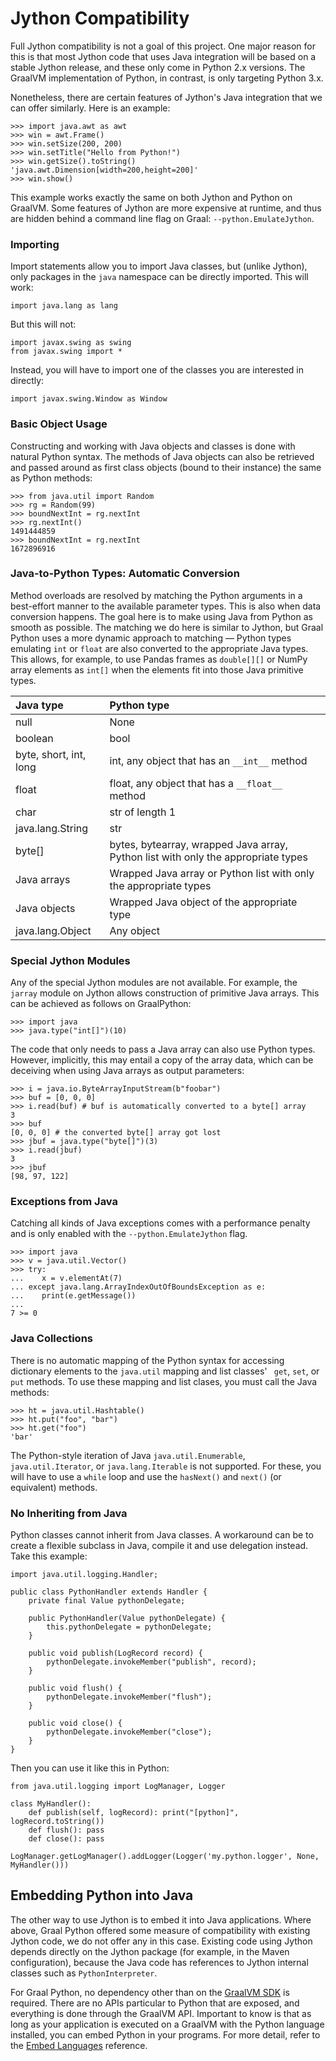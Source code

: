 # Jython Compatibility

Full Jython compatibility is not a goal of this project. One major reason for
this is that most Jython code that uses Java integration will be based on a
stable Jython release, and these only come in Python 2.x versions. The GraalVM
implementation of Python, in contrast, is only targeting Python 3.x.

Nonetheless, there are certain features of Jython's Java integration that we can
offer similarly. Here is an example:

    >>> import java.awt as awt
    >>> win = awt.Frame()
    >>> win.setSize(200, 200)
    >>> win.setTitle("Hello from Python!")
    >>> win.getSize().toString()
    'java.awt.Dimension[width=200,height=200]'
    >>> win.show()

This example works exactly the same on both Jython and Python on GraalVM. Some
features of Jython are more expensive at runtime, and thus are hidden behind a
command line flag on Graal: `--python.EmulateJython`.

### Importing
Import statements allow you to import Java classes, but (unlike Jython), only
packages in the `java` namespace can be directly imported. This will work:
```
import java.lang as lang
```
But this will not:
```
import javax.swing as swing
from javax.swing import *
```
Instead, you will have to import one of the classes you are interested in directly:
```
import javax.swing.Window as Window
```

### Basic Object Usage
Constructing and working with Java objects and classes is done with natural
Python syntax. The methods of Java objects can also be retrieved and passed
around as first class objects (bound to their instance) the same as Python
methods:

    >>> from java.util import Random
    >>> rg = Random(99)
    >>> boundNextInt = rg.nextInt
    >>> rg.nextInt()
    1491444859
    >>> boundNextInt = rg.nextInt
    1672896916

### Java-to-Python Types: Automatic Conversion
Method overloads are resolved by matching the Python arguments in a best-effort
manner to the available parameter types. This is also when data conversion
happens. The goal here is to make using Java from Python as smooth as
possible. The matching we do here is similar to Jython, but Graal Python uses a
more dynamic approach to matching &mdash; Python types emulating `int` or
`float` are also converted to the appropriate Java types. This allows, for
example, to use Pandas frames as `double[][]` or NumPy array elements as `int[]`
when the elements fit into those Java primitive types.

| Java type              | Python type                                                                       |
|:-----------------------|:----------------------------------------------------------------------------------|
| null                   | None                                                                              |
| boolean                | bool                                                                              |
| byte, short, int, long | int, any object that has an `__int__` method                                      |
| float                  | float, any object that has a `__float__` method                                   |
| char                   | str of length 1                                                                   |
| java.lang.String       | str                                                                               |
| byte[]                 | bytes, bytearray, wrapped Java array, Python list with only the appropriate types |
| Java arrays            | Wrapped Java array or Python list with only the appropriate types                 |
| Java objects           | Wrapped Java object of the appropriate type                                       |
| java.lang.Object       | Any object                                                                        |

### Special Jython Modules
Any of the special Jython modules are not available. For example, the `jarray`
module on Jython allows construction of primitive Java arrays. This can be
achieved as follows on GraalPython:

    >>> import java
    >>> java.type("int[]")(10)

The code that only needs to pass a Java array can also use Python types. However,
implicitly, this may entail a copy of the array data, which can be deceiving when
using Java arrays as output parameters:

    >>> i = java.io.ByteArrayInputStream(b"foobar")
    >>> buf = [0, 0, 0]
    >>> i.read(buf) # buf is automatically converted to a byte[] array
    3
    >>> buf
    [0, 0, 0] # the converted byte[] array got lost
    >>> jbuf = java.type("byte[]")(3)
    >>> i.read(jbuf)
    3
    >>> jbuf
    [98, 97, 122]

### Exceptions from Java
Catching all kinds of Java exceptions comes with a performance penalty and is
only enabled with the `--python.EmulateJython` flag.

    >>> import java
    >>> v = java.util.Vector()
    >>> try:
    ...    x = v.elementAt(7)
    ... except java.lang.ArrayIndexOutOfBoundsException as e:
    ...    print(e.getMessage())
    ...
    7 >= 0

### Java Collections
There is no automatic mapping of the Python syntax for accessing dictionary
elements to the `java.util` mapping and list classes' ` get`, `set`, or `put`
methods. To use these mapping and list clases, you must call the Java methods:

    >>> ht = java.util.Hashtable()
    >>> ht.put("foo", "bar")
    >>> ht.get("foo")
    'bar'

The Python-style iteration of Java `java.util.Enumerable`,
`java.util.Iterator`, or `java.lang.Iterable`  is not supported. For these, you will have to use a
`while` loop and use the `hasNext()` and `next()` (or equivalent) methods.

### No Inheriting from Java
Python classes cannot inherit from Java classes. A workaround can be to create a
flexible subclass in Java, compile it and use delegation instead. Take this
example:
```
import java.util.logging.Handler;

public class PythonHandler extends Handler {
    private final Value pythonDelegate;

    public PythonHandler(Value pythonDelegate) {
        this.pythonDelegate = pythonDelegate;
    }

    public void publish(LogRecord record) {
        pythonDelegate.invokeMember("publish", record);
    }

    public void flush() {
        pythonDelegate.invokeMember("flush");
    }

    public void close() {
        pythonDelegate.invokeMember("close");
    }
}
```
Then you can use it like this in Python:
```
from java.util.logging import LogManager, Logger

class MyHandler():
    def publish(self, logRecord): print("[python]", logRecord.toString())​
    def flush(): pass​
    def close(): pass
​
LogManager.getLogManager().addLogger(Logger('my.python.logger', None, MyHandler()))
```

## Embedding Python into Java

The other way to use Jython is to embed it into Java applications. Where above,
Graal Python offered some measure of compatibility with existing Jython code, we
do not offer any in this case. Existing code using Jython depends directly on
the Jython package (for example, in the Maven configuration), because the Java
code has references to Jython internal classes such as `PythonInterpreter`.

For Graal Python, no dependency other than on the [GraalVM SDK](https://mvnrepository.com/artifact/org.graalvm.sdk/graal-sdk) is
required. There are no APIs particular to Python that are exposed, and
everything is done through the GraalVM API. Important to know is that as long as
your application is executed on a GraalVM with the Python language installed,
you can embed Python in your programs. For more detail, refer to the [Embed Languages](https://www.graalvm.org/reference-manual/embed-languages/) reference.
